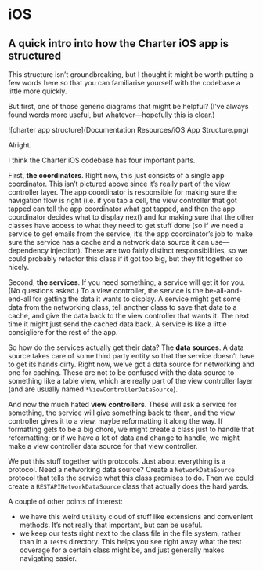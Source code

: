 # iOS

## A quick intro into how the Charter iOS app is structured

This structure isn’t groundbreaking, but I thought it might be worth putting a few words here so that you can familiarise yourself with the codebase a little more quickly.

But first, one of those generic diagrams that might be helpful? (I’ve always found words more useful, but whatever—hopefully this is clear.)

![charter app structure](Documentation Resources/iOS App Structure.png)

Alright.

I think the Charter iOS codebase has four important parts.

First, **the coordinators**. Right now, this just consists of a single app coordinator. This isn’t pictured above since it’s really part of the view controller layer. The app coordinator is responsible for making sure the navigation flow is right (i.e. if you tap a cell, the view controller that got tapped can tell the app coordinator what got tapped, and then the app coordinator decides what to display next) and for making sure that the other classes have access to what they need to get stuff done (so if we need a service to get emails from the service, it’s the app coordinator’s job to make sure the service has a cache and a network data source it can use—dependency injection). These are two fairly distinct responsibilities, so we could probably refactor this class if it got too big, but they fit together so nicely.

Second, **the services**. If you need something, a service will get it for you. (No questions asked.) To a view controller, the service is the be-all-and-end-all for getting the data it wants to display. A service might get some data from the networking class, tell another class to save that data to a cache, and give the data back to the view controller that wants it. The next time it might just send the cached data back. A service is like a little consigliere for the rest of the app.

So how do the services actually get their data? The **data sources**. A data source takes care of some third party entity so that the service doesn’t have to get its hands dirty. Right now, we’ve got a data source for networking and one for caching. These are not to be confused with the data source to something like a table view, which are really part of the view controller layer (and are usually named `*ViewControllerDataSource`).

And now the much hated **view controllers**. These will ask a service for something, the service will give something back to them, and the view controller gives it to a view, maybe reformatting it along the way. If formatting gets to be a big chore, we might create a class just to handle that reformatting; or if we have a lot of data and change to handle, we might make a view controller data source for that view controller.

We put this stuff together with protocols. Just about everything is a protocol. Need a networking data source? Create a `NetworkDataSource` protocol that tells the service what this class promises to do. Then we could create a `RESTAPINetworkDataSource` class that actually does the hard yards. 

A couple of other points of interest:

* we have this weird `Utility` cloud of stuff like extensions and convenient methods. It’s not really that important, but can be useful.
* we keep our tests right next to the class file in the file system, rather than in a `Tests` directory. This helps you see right away what the test coverage for a certain class might be, and just generally makes navigating easier.
